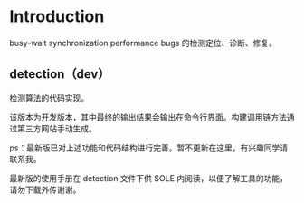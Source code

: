 # Introduction

busy-wait synchronization performance bugs 的检测定位、诊断、修复。


## detection（dev）
检测算法的代码实现。

该版本为开发版本，其中最终的输出结果会输出在命令行界面。构建调用链方法通过第三方网站手动生成。

ps：最新版已对上述功能和代码结构进行完善。暂不更新在这里，有兴趣同学请联系我。

最新版的使用手册在 detection 文件下供 SOLE 内阅读，以便了解工具的功能，请勿下载外传谢谢。





